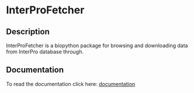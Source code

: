 # InterProFetcher
## Description
InterProFetcher is a biopython package for browsing and downloading data from InterPro database through.

## Documentation
To read the documentation click here: [documentation](https://github.com/rmalinowska/InterProFetcher/blob/master/Bio/docs/_build/html/index.html) 
